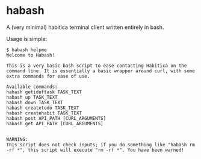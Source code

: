 # habash
A (very minimal) habitica terminal client written entirely in bash.

Usage is simple:

```
$ habash helpme
Welcome to Habash!

This is a very basic bash script to ease contacting Habitica on the command line. It is essentially a basic wrapper around curl, with some extra commands for ease of use.

Available commands:
habash getidoftask TASK_TEXT
habash up TASK_TEXT
habash down TASK_TEXT
habash createtodo TASK_TEXT
habash createhabit TASK_TEXT
habash post API_PATH [CURL_ARGUMENTS]
habash get API_PATH [CURL_ARGUMENTS]


WARNING:
This script does not check inputs; if you do something like "habash rm -rf *", this script will execute "rm -rf *". You have been warned!
```
